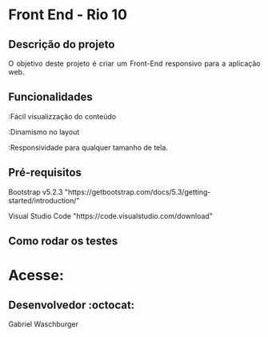<h1>Front End - Rio 10</h1>

## Descrição do projeto 

<p align="justify">
  O objetivo deste projeto é criar um Front-End responsivo para a aplicação web.
</p>

## Funcionalidades

:Fácil visualizzação do conteúdo

:Dinamismo no layout

:Responsividade para qualquer tamanho de tela.


## Pré-requisitos

<dl>Bootstrap v5.2.3 "https://getbootstrap.com/docs/5.3/getting-started/introduction/"</dl>
<dl>Visual Studio Code "https://code.visualstudio.com/download"</dl>


## Como rodar os testes

# Acesse:

## Desenvolvedor :octocat:
Gabriel Waschburger